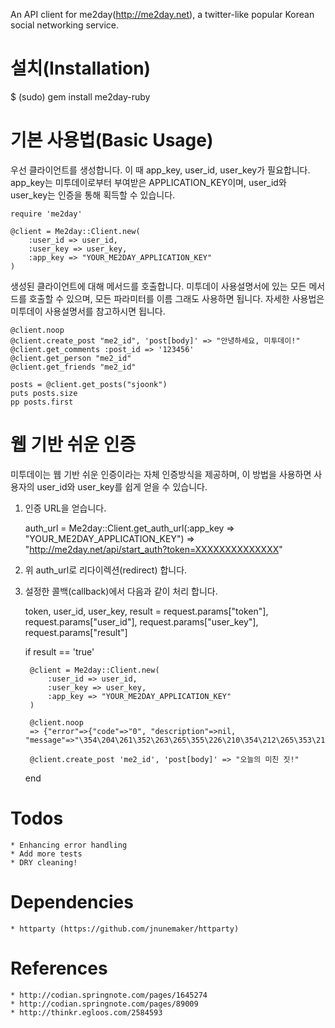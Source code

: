 An API client for me2day(http://me2day.net), a twitter-like popular Korean social networking service.

설치(Installation)
=====

$ (sudo) gem install me2day-ruby


기본 사용법(Basic Usage)
=====

우선 클라이언트를 생성합니다. 이 때 app_key, user_id, user_key가 필요합니다.
app_key는 미투데이로부터 부여받은 APPLICATION_KEY이며, user_id와 user_key는 인증을 통해 획득할 수 있습니다.

	require 'me2day'

	@client = Me2day::Client.new(
		:user_id => user_id,
		:user_key => user_key,
		:app_key => "YOUR_ME2DAY_APPLICATION_KEY"
	)

생성된 클라이언트에 대해 메서드를 호출합니다.
미투데이 사용설명서에 있는 모든 메서드를 호출할 수 있으며, 모든 파라미터를 이름 그래도 사용하면 됩니다. 
자세한 사용법은 미투데이 사용설명서를 참고하시면 됩니다.

	@client.noop
	@client.create_post "me2_id", 'post[body]' => "안녕하세요, 미투데이!"
	@client.get_comments :post_id => '123456'
	@client.get_person "me2_id"
	@client.get_friends "me2_id"

	posts = @client.get_posts("sjoonk")
	puts posts.size
	pp posts.first


웹 기반 쉬운 인증
=====

미투데이는 웹 기반 쉬운 인증이라는 자체 인증방식을 제공하며, 이 방법을 사용하면 사용자의 user_id와 user_key를 쉽게 얻을 수 있습니다.

1) 인증 URL을 얻습니다.

	auth_url = Me2day::Client.get_auth_url(:app_key => "YOUR_ME2DAY_APPLICATION_KEY")
	=> "http://me2day.net/api/start_auth?token=XXXXXXXXXXXXXX"

2)  위 auth_url로 리다이렉션(redirect) 합니다.	

3) 설정한 콜백(callback)에서 다음과 같이 처리 합니다.

	token, user_id, user_key, result = request.params["token"], request.params["user_id"], request.params["user_key"], request.params["result"]

	if result == 'true'

		@client = Me2day::Client.new(
			:user_id => user_id,
			:user_key => user_key,
			:app_key => "YOUR_ME2DAY_APPLICATION_KEY"
		)

		@client.noop
		=> {"error"=>{"code"=>"0", "description"=>nil, "message"=>"\354\204\261\352\263\265\355\226\210\354\212\265\353\213\210\353\213\244."}}

		@client.create_post 'me2_id', 'post[body]' => "오늘의 미친 짓!"

	end


Todos
=====

	* Enhancing error handling
	* Add more tests
	* DRY cleaning!


Dependencies
=====

	* httparty (https://github.com/jnunemaker/httparty)


References
=====

	* http://codian.springnote.com/pages/1645274
	* http://codian.springnote.com/pages/89009
	* http://thinkr.egloos.com/2584593

